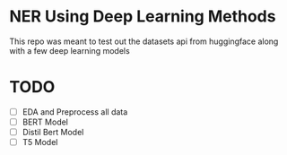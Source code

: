 # NER Using Deep Learning Methods
This repo was meant to test out the datasets api from huggingface along with a few deep learning models

# TODO
- [ ] EDA and Preprocess all data
- [ ] BERT Model
- [ ] Distil Bert Model
- [ ] T5 Model